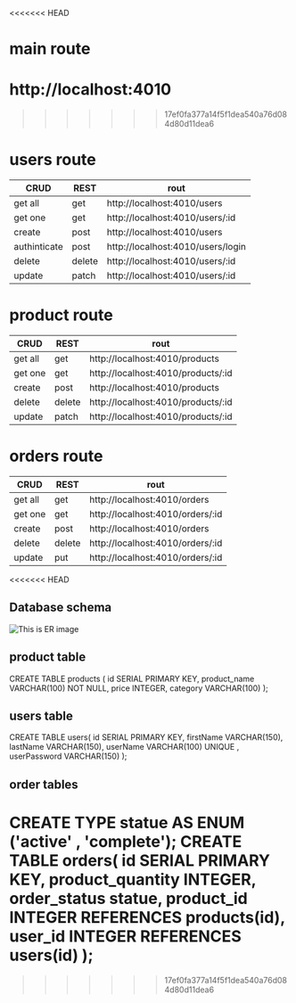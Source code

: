 <<<<<<< HEAD
 
 
# main route
 http://localhost:4010
=======
>>>>>>> 17ef0fa377a14f5f1dea540a76d084d80d11dea6

 # users route
|CRUD|REST|rout|
 |------|----|--------|
|get all|get |http://localhost:4010/users|
|get one | get |http://localhost:4010/users/:id|
|create |post|http://localhost:4010/users|
|authinticate |post|http://localhost:4010/users/login|
|delete|delete |http://localhost:4010/users/:id|
|update|patch |http://localhost:4010/users/:id|

 # product route
 |CRUD|REST|rout|
 |------|----|--------|
|get all|get |http://localhost:4010/products|
|get one | get |http://localhost:4010/products/:id|
|create |post|http://localhost:4010/products|
|delete|delete |http://localhost:4010/products/:id|
|update|patch |http://localhost:4010/products/:id|

 # orders route

 |CRUD|REST|rout|
 |------|----|--------|
|get all|get |http://localhost:4010/orders|
|get one | get |http://localhost:4010/orders/:id|
|create |post|http://localhost:4010/orders|
|delete|delete |http://localhost:4010/orders/:id|
|update|put |http://localhost:4010/orders/:id

<<<<<<< HEAD
## Database schema

![This is ER image](https://github.com/WalaaEsaa/stor_fronend_backend/blob/main/screenshot/er_schema.JPG)

## product table

CREATE TABLE products (
    id SERIAL PRIMARY KEY,
    product_name VARCHAR(100) NOT NULL,
    price INTEGER,
   category VARCHAR(100) 
);

## users table

CREATE TABLE users(
    id SERIAL PRIMARY KEY,
    firstName VARCHAR(150),
    lastName VARCHAR(150),
    userName VARCHAR(100) UNIQUE ,
    userPassword VARCHAR(150)
);

## order tables

CREATE TYPE statue AS ENUM ('active' , 'complete');
CREATE TABLE orders(
id SERIAL PRIMARY KEY,
product_quantity INTEGER,
order_status statue,
product_id INTEGER REFERENCES products(id),
user_id INTEGER REFERENCES users(id)
);
=======
>>>>>>> 17ef0fa377a14f5f1dea540a76d084d80d11dea6
